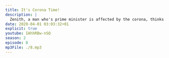 ```yaml
---
title: It's Corona Time!
description: |
  Zenith, a man who's prime minister is affected by the corona, thinks his country will be fine! This episode focus on the classic host: Zenny, Weeb, and Li.
date: 2020-04-01 03:03:32+01
explicit: true
youtube: IAhhRBw-nSQ
season: 2
episode: 8
mp3File: ./8.mp3
---
```

